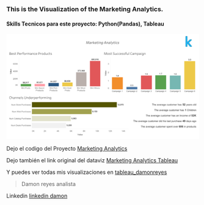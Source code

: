 ### This is the Visualization of the Marketing Analytics.
#### Skills Tecnicos para este proyecto: Python(Pandas), Tableau

![Image 1](https://github.com/DamonReyes/Portfolio_Projects/blob/main/Screenshots/Dashboard%201.png)

Dejo el codigo del Proyecto [Marketing Analytics](https://github.com/DamonReyes/Portfolio_Projects/blob/main/Python/Marketing%20Analytics%20Project.ipynb)

Dejo también el link original del dataviz [Marketing Analytics Tableau](https://public.tableau.com/app/profile/damon.reyes/viz/MarketingAnalytics_16236987172640/Dashboard1)

Y puedes ver todas mis visualizaciones en [tableau_damonreyes](https://public.tableau.com/profile/damon.reyes#!/)

> Damon reyes analista

Linkedin [linkedin damon](https://www.linkedin.com/in/damon-reyes/)
